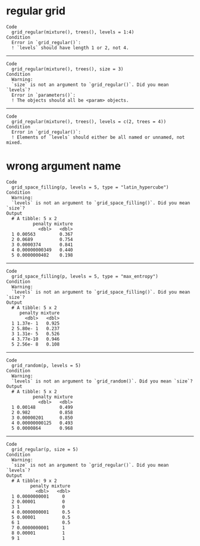 # regular grid

    Code
      grid_regular(mixture(), trees(), levels = 1:4)
    Condition
      Error in `grid_regular()`:
      ! `levels` should have length 1 or 2, not 4.

---

    Code
      grid_regular(mixture(), trees(), size = 3)
    Condition
      Warning:
      `size` is not an argument to `grid_regular()`. Did you mean `levels`?
      Error in `parameters()`:
      ! The objects should all be <param> objects.

---

    Code
      grid_regular(mixture(), trees(), levels = c(2, trees = 4))
    Condition
      Error in `grid_regular()`:
      ! Elements of `levels` should either be all named or unnamed, not mixed.

# wrong argument name

    Code
      grid_space_filling(p, levels = 5, type = "latin_hypercube")
    Condition
      Warning:
      `levels` is not an argument to `grid_space_filling()`. Did you mean `size`?
    Output
      # A tibble: 5 x 2
              penalty mixture
                <dbl>   <dbl>
      1 0.00563         0.367
      2 0.0689          0.754
      3 0.0000374       0.841
      4 0.00000000349   0.440
      5 0.0000000402    0.198

---

    Code
      grid_space_filling(p, levels = 5, type = "max_entropy")
    Condition
      Warning:
      `levels` is not an argument to `grid_space_filling()`. Did you mean `size`?
    Output
      # A tibble: 5 x 2
         penalty mixture
           <dbl>   <dbl>
      1 1.37e- 1   0.925
      2 5.80e- 1   0.237
      3 1.31e- 5   0.526
      4 3.77e-10   0.946
      5 2.56e- 8   0.108

---

    Code
      grid_random(p, levels = 5)
    Condition
      Warning:
      `levels` is not an argument to `grid_random()`. Did you mean `size`?
    Output
      # A tibble: 5 x 2
              penalty mixture
                <dbl>   <dbl>
      1 0.00148         0.499
      2 0.982           0.858
      3 0.00000201      0.850
      4 0.00000000125   0.493
      5 0.0000864       0.968

---

    Code
      grid_regular(p, size = 5)
    Condition
      Warning:
      `size` is not an argument to `grid_regular()`. Did you mean `levels`?
    Output
      # A tibble: 9 x 2
             penalty mixture
               <dbl>   <dbl>
      1 0.0000000001     0  
      2 0.00001          0  
      3 1                0  
      4 0.0000000001     0.5
      5 0.00001          0.5
      6 1                0.5
      7 0.0000000001     1  
      8 0.00001          1  
      9 1                1  

